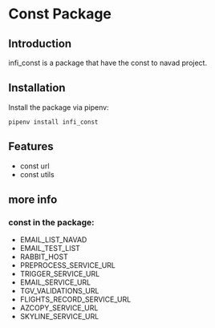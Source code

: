 # Const Package

## Introduction

infi_const is a package that have the const to navad project.

## Installation

Install the package via pipenv:

    pipenv install infi_const

## Features

- const url
- const utils


## more info
### const in the package:
- EMAIL_LIST_NAVAD
- EMAIL_TEST_LIST
- RABBIT_HOST
- PREPROCESS_SERVICE_URL
- TRIGGER_SERVICE_URL
- EMAIL_SERVICE_URL
- TGV_VALIDATIONS_URL
- FLIGHTS_RECORD_SERVICE_URL
- AZCOPY_SERVICE_URL
- SKYLINE_SERVICE_URL